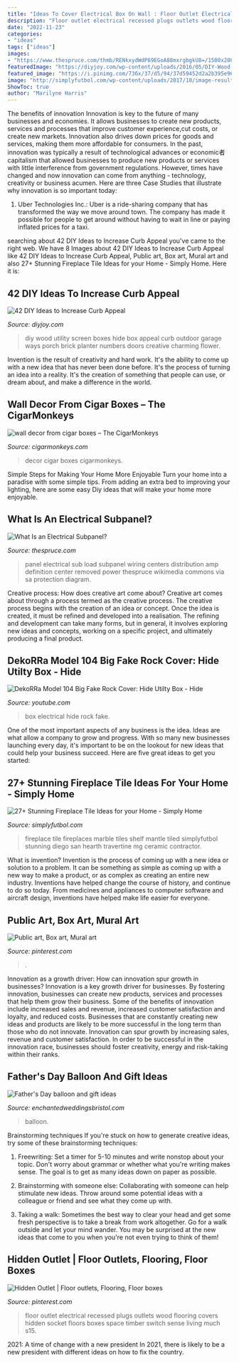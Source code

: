 ```yaml
---
title: "Ideas To Cover Electrical Box On Wall : Floor Outlet Electrical Recessed Plugs Outlets Wood Flooring Covers Hidden Socket Floors Boxes Space Timber Switch Sense Living Much S15"
description: "Floor outlet electrical recessed plugs outlets wood flooring covers hidden socket floors boxes space timber switch sense living much s15"
date: "2022-11-23"
categories:
- "ideas"
tags: ["ideas"]
images:
- "https://www.thespruce.com/thmb/RENkxydWdP69EGoA88mxrgbgkU8=/1500x2000/filters:fill(auto,1)/Electrical_panel_and_subpanel_with_cover_removed_from_subpanel-588639bc5f9b58bdb38ad559.jpg"
featuredImage: "https://diyjoy.com/wp-content/uploads/2016/05/DIY-Wood-Screen-To-Hide-Utility-Boxes.jpg"
featured_image: "https://i.pinimg.com/736x/37/d5/94/37d59452d2a2b395e967c5fcb7d24445--electric-utility-outdoor-art.jpg"
image: "http://simplyfutbol.com/wp-content/uploads/2017/10/image-result-for-marble-fireplace-tiles.jpeg"
ShowToc: true
author: "Marilyne Harris"
---
```



The benefits of innovation
Innovation is key to the future of many businesses and economies. It allows businesses to create new products, services and processes that improve customer experience,cut costs, or create new markets. Innovation also drives down prices for goods and services, making them more affordable for consumers. In the past, innovation was typically a result of technological advances or economic者 capitalism that allowed businesses to produce new products or services with little interference from government regulations. However, times have changed and now innovation can come from anything - technology, creativity or business acumen. Here are three Case Studies that illustrate why innovation is so important today: 
1) Uber Technologies Inc.: Uber is a ride-sharing company that has transformed the way we move around town. The company has made it possible for people to get around without having to wait in line or paying inflated prices for a taxi.

	

		
searching about 42 DIY Ideas to Increase Curb Appeal you've came to the right web. We have 8 Images about 42 DIY Ideas to Increase Curb Appeal like 42 DIY Ideas to Increase Curb Appeal, Public art, Box art, Mural art and also 27+ Stunning Fireplace Tile Ideas for your Home - Simply Home. Here it is:
		
    
## 42 DIY Ideas To Increase Curb Appeal

<img loading=lazy src="https://diyjoy.com/wp-content/uploads/2016/05/DIY-Wood-Screen-To-Hide-Utility-Boxes.jpg" onerror="this.onerror=null;this.src='https://tse4.mm.bing.net/th?id=OIP.9ch3HNwAxdU-TuCo4pwTWAHaLH&amp;pid=15.1';" alt="42 DIY Ideas to Increase Curb Appeal">

_Source: diyjoy.com_

>diy wood utility screen boxes hide box appeal curb outdoor garage ways porch brick planter numbers doors creative charming flower. 

	

Invention is the result of creativity and hard work. It's the ability to come up with a new idea that has never been done before. It's the process of turning an idea into a reality. It's the creation of something that people can use, or dream about, and make a difference in the world.

    
## Wall Decor From Cigar Boxes – The CigarMonkeys

<img loading=lazy src="http://cigarmonkeys.com/wp-content/uploads/2019/07/wall-decor-from-cigar-boxes-cigarmonkeys-7.jpg" onerror="this.onerror=null;this.src='https://tse1.mm.bing.net/th?id=OIP.qwfT4L-_aFPmQyfCwdGqtwHaJ4&amp;pid=15.1';" alt="wall decor from cigar boxes – The CigarMonkeys">

_Source: cigarmonkeys.com_

>decor cigar boxes cigarmonkeys. 

	

Simple Steps for Making Your Home More Enjoyable
Turn your home into a paradise with some simple tips. From adding an extra bed to improving your lighting, here are some easy Diy ideas that will make your home more enjoyable.

    
## What Is An Electrical Subpanel?

<img loading=lazy src="https://www.thespruce.com/thmb/RENkxydWdP69EGoA88mxrgbgkU8=/1500x2000/filters:fill(auto,1)/Electrical_panel_and_subpanel_with_cover_removed_from_subpanel-588639bc5f9b58bdb38ad559.jpg" onerror="this.onerror=null;this.src='https://tse1.mm.bing.net/th?id=OIP.pCCqM41nNNGWYQemsR02SwHaJ4&amp;pid=15.1';" alt="What Is an Electrical Subpanel?">

_Source: thespruce.com_

>panel electrical sub load subpanel wiring centers distribution amp definition center removed power thespruce wikimedia commons via sa protection diagram. 

	

Creative process: How does creative art come about?
Creative art comes about through a process termed as the creative process. The creative process begins with the creation of an idea or concept. Once the idea is created, it must be refined and developed into a realisation. The refining and development can take many forms, but in general, it involves exploring new ideas and concepts, working on a specific project, and ultimately producing a final product.

    
## DekoRRa Model 104 Big Fake Rock Cover: Hide Utilty Box - Hide

<img loading=lazy src="https://i.ytimg.com/vi/2_Ke0PaknD0/maxresdefault.jpg" onerror="this.onerror=null;this.src='https://tse2.mm.bing.net/th?id=OIP.2BszGe_fqI2_Wf1aAoa3pAHaEK&amp;pid=15.1';" alt="DekoRRa Model 104 Big Fake Rock Cover: Hide Utilty Box - Hide">

_Source: youtube.com_

>box electrical hide rock fake. 

	

One of the most important aspects of any business is the idea. Ideas are what allow a company to grow and progress. With so many new businesses launching every day, it's important to be on the lookout for new ideas that could help your business succeed. Here are five great ideas to get you started: 

    
## 27+ Stunning Fireplace Tile Ideas For Your Home - Simply Home

<img loading=lazy src="http://simplyfutbol.com/wp-content/uploads/2017/10/image-result-for-marble-fireplace-tiles.jpeg" onerror="this.onerror=null;this.src='https://tse1.mm.bing.net/th?id=OIP.nn9dJlhQM08ez39t9d7mWwHaFj&amp;pid=15.1';" alt="27+ Stunning Fireplace Tile Ideas for your Home - Simply Home">

_Source: simplyfutbol.com_

>fireplace tile fireplaces marble tiles shelf mantle tiled simplyfutbol stunning diego san hearth travertine mg ceramic contractor. 

	

What is invention?
Invention is the process of coming up with a new idea or solution to a problem. It can be something as simple as coming up with a new way to make a product, or as complex as creating an entire new industry. Inventions have helped change the course of history, and continue to do so today. From medicines and appliances to computer software and aircraft design, inventions have helped make life easier for everyone.

    
## Public Art, Box Art, Mural Art

<img loading=lazy src="https://i.pinimg.com/736x/37/d5/94/37d59452d2a2b395e967c5fcb7d24445--electric-utility-outdoor-art.jpg" onerror="this.onerror=null;this.src='https://tse1.mm.bing.net/th?id=OIP.-vd_MwDPd445WgF0wvFzKQHaJ4&amp;pid=15.1';" alt="Public art, Box art, Mural art">

_Source: pinterest.com_

>. 

	

Innovation as a growth driver: How can innovation spur growth in businesses?
Innovation is a key growth driver for businesses. By fostering innovation, businesses can create new products, services and processes that help them grow their business. Some of the benefits of innovation include increased sales and revenue, increased customer satisfaction and loyalty, and reduced costs.
Businesses that are constantly creating new ideas and products are likely to be more successful in the long term than those who do not innovate. Innovation can spur growth by increasing sales, revenue and customer satisfaction. In order to be successful in the innovation race, businesses should foster creativity, energy and risk-taking within their ranks.

    
## Father&#039;s Day Balloon And Gift Ideas

<img loading=lazy src="http://www.enchantedweddingsbristol.com/uploads/4/6/9/8/46980855/s542440728562510073_p1435_i3_w3024.jpeg?width=640" onerror="this.onerror=null;this.src='https://tse3.mm.bing.net/th?id=OIP.7w528AOYRUXEwPTorpxO5wHaJ3&amp;pid=15.1';" alt="Father&#039;s Day balloon and gift ideas">

_Source: enchantedweddingsbristol.com_

>balloon. 

	

Brainstorming techniques
If you're stuck on how to generate creative ideas, try some of these brainstorming techniques:
1. Freewriting: Set a timer for 5-10 minutes and write nonstop about your topic. Don't worry about grammar or whether what you're writing makes sense. The goal is to get as many ideas down on paper as possible.

2. Brainstorming with someone else: Collaborating with someone can help stimulate new ideas. Throw around some potential ideas with a colleague or friend and see what they come up with.

3. Taking a walk: Sometimes the best way to clear your head and get some fresh perspective is to take a break from work altogether. Go for a walk outside and let your mind wander. You may be surprised at the new ideas that come to you when you're not even trying to think of them!

    
## Hidden Outlet | Floor Outlets, Flooring, Floor Boxes

<img loading=lazy src="https://i.pinimg.com/736x/a0/16/71/a016718d0a0f5355bf4fc6344a730968--flooring.jpg" onerror="this.onerror=null;this.src='https://tse4.mm.bing.net/th?id=OIP.tYIH-5OeFc_q5Ncqn1V5zwHaJ4&amp;pid=15.1';" alt="Hidden Outlet | Floor outlets, Flooring, Floor boxes">

_Source: pinterest.com_

>floor outlet electrical recessed plugs outlets wood flooring covers hidden socket floors boxes space timber switch sense living much s15. 

	

2021: A time of change with a new president
In 2021, there is likely to be a new president with different ideas on how to fix the country.

